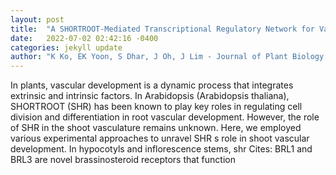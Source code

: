 ```yaml
---
layout: post
title:  "A SHORTROOT-Mediated Transcriptional Regulatory Network for Vascular Development in the Arabidopsis Shoot"
date:   2022-07-02 02:42:16 -0400
categories: jekyll update
author: "K Ko, EK Yoon, S Dhar, J Oh, J Lim - Journal of Plant Biology, 2022"
---
```

In plants, vascular development is a dynamic process that integrates extrinsic and intrinsic factors. In Arabidopsis (Arabidopsis thaliana), SHORTROOT (SHR) has been known to play key roles in regulating cell division and differentiation in root vascular development. However, the role of SHR in the shoot vasculature remains unknown. Here, we employed various experimental approaches to unravel SHR s role in shoot vascular development. In hypocotyls and inflorescence stems, shr  Cites: BRL1 and BRL3 are novel brassinosteroid receptors that function